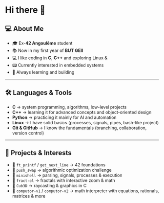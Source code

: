 # Hi there 👋

## 💻 About Me  
- 🎓 Ex-**42 Angoulême** student
- 📚 Now in my first year of **BUT GEII**
- 💻 I like coding in **C**, **C++** and exploring Linux & 
- 📟 Currently interested in embedded systems
- 🚀 Always learning and building

---

## 🛠️ Languages & Tools  
- **C** → system programming, algorithms, low-level projects 
- **C++** → learning it for advanced concepts and object-oriented design
- **Python** → practicing it mainly for AI and automation
- **Linux** → I have solid basics (processes, signals, pipes, bash-like project)
- **Git & GitHub** → I know the fundamentals (branching, collaboration, version control)

---

## 📌 Projects & Interests  
- 🔹 `ft_printf` / `get_next_line` → 42 foundations  
- 🔹 `push_swap` → algorithmic optimization challenge  
- 🔹 `minishell` → parsing, signals, processes & execution  
- 🔹 `fract-ol` → fractals with interactive zoom & math  
- 🔹 `Cub3D` → raycasting & graphics in C  
- 🔹 `computor-v1` / `computor-v2` → math interpreter with equations, rationals, matrices & more  
